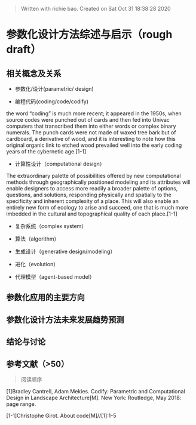 


> Written with richie bao. Created on Sat Oct 31 18:38:28 2020
# 参数化设计方法综述与启示（rough draft）

## 相关概念及关系
* 参数化/设计(parametric/ design)

*  编程代码(coding/code/codify)

the word “coding” is much more recent; it appeared in the 1950s, when source codes were punched out of cards and then fed into Univac computers that transcribed them into either words or complex binary numerals. The punch cards were not made of waxed tree bark but of cardboard, a derivative of wood, and it is
interesting to note how this original organic link to etched wood prevailed well into the early coding years of the cybernetic age.[1-1]

* 计算性设计（computational design） 

The extraordinary palette of possibilities offered by new computational methods through geographically positioned modeling and its attributes will enable designers to access more readily a broader palette of
options, questions, and solutions, responding physically and spatially to the specificity and inherent complexity of a place. This will also enable an entirely new form of ecology to arise and succeed, one that is much more imbedded in the cultural and topographical quality of each place.[1-1]

* 复杂系统（complex system）

* 算法（algorithm）

* 生成设计（generative design/modeling）

* 进化（evolution）

* 代理模型（agent-based model）


## 参数化应用的主要方向


##  参数化设计方法未来发展趋势预测


## 结论与讨论


## 参考文献（>50）
> 阅读顺序

[1]Bradley Cantrell, Adam Mekies. Codify: Parametric and Computational Design in Landscape Architecture[M]. New York: Routledge, May 2018: page range. 

[1-1]Christophe Girot. About code[M]//[1]:1-5
<!--stackedit_data:
eyJoaXN0b3J5IjpbMTI3Mjk3MDUwLDE0NDY3NDEzODgsLTEyNj
IxNjk5NjMsLTEyMDk3MzEzOSwtMTUyNTIxMTQ1MywtMjExMDkw
NDQ4NSw3NzEzNzg3NDQsLTE4MTEzNjcyODYsLTE2MzUwOTY2MT
UsNzcxOTg3MTM4LDEzNTIzMjc1ODQsLTU2MzM4MTMwOCwxNzUz
NDQ1MTIwLDEyMTk4ODk4ODRdfQ==
-->